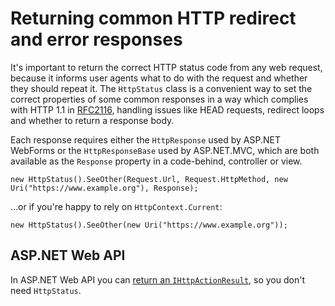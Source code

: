 # Returning common HTTP redirect and error responses

It's important to return the correct HTTP status code from any web request, because it informs user agents what to do with the request and whether they should repeat it. The `HttpStatus` class is a convenient way to set the correct properties of some common responses in a way which complies with HTTP 1.1 in [RFC2116](https://tools.ietf.org/html/rfc2616), handling issues like HEAD requests, redirect loops and whether to return a response body.

Each response requires either the `HttpResponse` used by ASP.NET WebForms or the `HttpResponseBase` used by ASP.NET.MVC, which are both available as the `Response` property in a code-behind, controller or view. 

	new HttpStatus().SeeOther(Request.Url, Request.HttpMethod, new Uri("https://www.example.org"), Response);

…or if you're happy to rely on `HttpContext.Current`:

	new HttpStatus().SeeOther(new Uri("https://www.example.org"));

## ASP.NET Web API

In ASP.NET Web API you can [return an `IHttpActionResult`](http://www.asp.net/web-api/overview/getting-started-with-aspnet-web-api/action-results), so you don't need `HttpStatus`. 